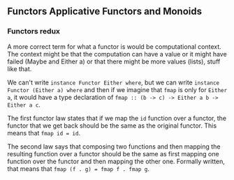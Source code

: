 ## Functors Applicative Functors and Monoids
### Functors redux
A more correct term for what a functor is would be computational context. The context might be that the computation can have a value or it might have failed (Maybe and Either a) or that there might be more values (lists), stuff like that.

We can't write `instance Functor Either where`, but we can write `instance Functor (Either a) where` and then if we imagine that `fmap` is only for `Either a`, it would have a type declaration of `fmap :: (b -> c) -> Either a b -> Either a c`.

The first functor law states that if we map the `id` function over a functor, the functor that we get back should be the same as the original functor. This means that `fmap id = id`.

The second law says that composing two functions and then mapping the resulting function over a functor should be the same as first mapping one function over the functor and then mapping the other one. Formally written, that means that `fmap (f . g) = fmap f . fmap g`.
